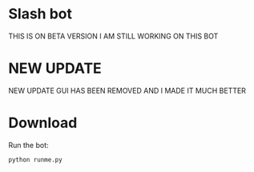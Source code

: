 # Slash bot

THIS IS ON BETA VERSION I AM STILL WORKING ON THIS BOT

# NEW UPDATE

NEW UPDATE GUI HAS BEEN REMOVED AND I MADE IT MUCH BETTER

# Download

Run the bot:
```bash
python runme.py
```
